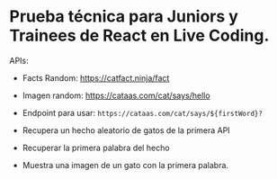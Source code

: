 # Prueba técnica para Juniors y Trainees de React en Live Coding.

APIs:

- Facts Random: https://catfact.ninja/fact
- Imagen random: https://cataas.com/cat/says/hello
- Endpoint para usar: `https://cataas.com/cat/says/${firstWord}?`

- Recupera un hecho aleatorio de gatos de la primera API
- Recuperar la primera palabra del hecho
- Muestra una imagen de un gato con la primera palabra.